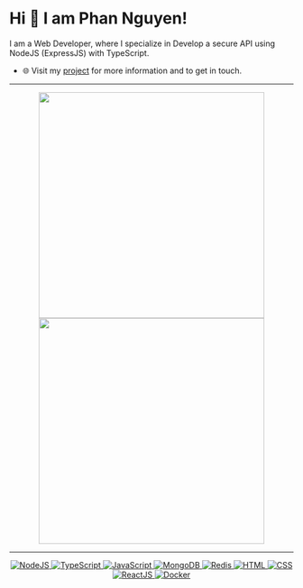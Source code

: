 
# Hi 👋 I am Phan Nguyen! 
I am a Web Developer, where I specialize in Develop a secure API using NodeJS (ExpressJS) with TypeScript.

- 🌐 Visit my [project](https://shopee-of-phan.vercel.app/) for more information and to get in touch.

---

<p align="center">
  <img src="https://github-readme-stats.vercel.app/api?username=PhanhotboY&show_icons=true&theme=bear" width="400">
  <img src="https://github-readme-streak-stats.herokuapp.com?user=PhanhotboY&theme=dark&hide_border=true" width="400">
</p>

---
<p align="center">
  <a href="https://nodejs.org/en" target="_blank">
    <img src="https://img.shields.io/badge/NodeJS-%23339933?style=flat-square&logo=node.js&logoColor=white" alt="NodeJS">
  </a>
  <a href="https://www.typescriptlang.org/" target="_blank">
    <img src="https://img.shields.io/badge/Typescript-%233178C6.svg?style=flat-square&logo=typescript&logoColor=white" alt="TypeScript">
  </a>
  <a href="https://www.javascript.com/" target="_blank">
    <img src="https://img.shields.io/badge/JavaScript-%23F7DF1E.svg?style=flat-square&logo=javascript&logoColor=black" alt="JavaScript">
  </a>
  <a href="https://www.mongodb.com/" target="_blank">
    <img src="https://img.shields.io/badge/MongoDB-%2347A248?style=flat-square&logo=mongodb&logoColor=white" alt="MongoDB">
  </a>
  <a href="https://redis.io/" target="_blank">
    <img src="https://img.shields.io/badge/Redis-%23DC382D?style=flat-square&logo=redis&logoColor=white" alt="Redis">
  </a>
  <a href="https://html.com/" target="_blank">
    <img src="https://img.shields.io/badge/HTML-%23E34F26.svg?style=flat-square&logo=html5&logoColor=white" alt="HTML">
  </a>
  <a href="https://www.w3.org/Style/CSS/Overview.en.html" target="_blank">
    <img src="https://img.shields.io/badge/CSS-%231572B6.svg?style=flat-square&logo=css3&logoColor=white" alt="CSS">
  </a>
  <a href="https://react.dev/" target="_blank">
    <img src="https://img.shields.io/badge/ReactJS-%2361DAFB?style=flat-square&logo=react&logoColor=white" alt="ReactJS">
  </a>
  <a href="https://www.docker.com/" target="_blank">
    <img src="https://img.shields.io/badge/Docker-%232496ED.svg?style=flat-square&logo=docker&logoColor=white" alt="Docker">
  </a>
</p>
